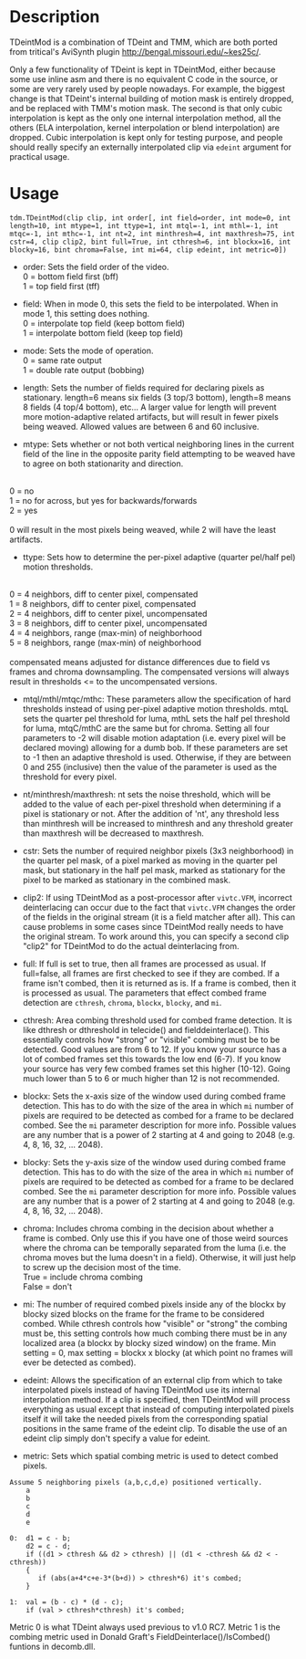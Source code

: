 Description
===========

TDeintMod is a combination of TDeint and TMM, which are both ported from tritical's AviSynth plugin http://bengal.missouri.edu/~kes25c/.

Only a few functionality of TDeint is kept in TDeintMod, either because some use inline asm and there is no equivalent C code in the source, or some are very rarely used by people nowadays. For example, the biggest change is that TDeint's internal building of motion mask is entirely dropped, and be replaced with TMM's motion mask. The second is that only cubic interpolation is kept as the only one internal interpolation method, all the others (ELA interpolation, kernel interpolation or blend interpolation) are dropped. Cubic interpolation is kept only for testing purpose, and people should really specify an externally interpolated clip via `edeint` argument for practical usage.


Usage
=====

    tdm.TDeintMod(clip clip, int order[, int field=order, int mode=0, int length=10, int mtype=1, int ttype=1, int mtql=-1, int mthl=-1, int mtqc=-1, int mthc=-1, int nt=2, int minthresh=4, int maxthresh=75, int cstr=4, clip clip2, bint full=True, int cthresh=6, int blockx=16, int blocky=16, bint chroma=False, int mi=64, clip edeint, int metric=0])

- order: Sets the field order of the video.<br />
0 = bottom field first (bff)<br />
1 = top field first (tff)

- field: When in mode 0, this sets the field to be interpolated. When in mode 1, this setting does nothing.<br />
0 = interpolate top field (keep bottom field)<br />
1 = interpolate bottom field (keep top field)

- mode: Sets the mode of operation.<br />
0 = same rate output<br />
1 = double rate output (bobbing)

- length: Sets the number of fields required for declaring pixels as stationary. length=6 means six fields (3 top/3 bottom), length=8 means 8 fields (4 top/4 bottom), etc... A larger value for length will prevent more motion-adaptive related artifacts, but will result in fewer pixels being weaved. Allowed values are between 6 and 60 inclusive.

- mtype: Sets whether or not both vertical neighboring lines in the current field of the line in the opposite parity field attempting to be weaved have to agree on both stationarity and direction.<br />
<br />
0 = no<br />
1 = no for across, but yes for backwards/forwards<br />
2 = yes<br />
<br />
0 will result in the most pixels being weaved, while 2 will have the least artifacts.

- ttype: Sets how to determine the per-pixel adaptive (quarter pel/half pel) motion thresholds.<br />
<br />
0 = 4 neighbors, diff to center pixel, compensated<br />
1 = 8 neighbors, diff to center pixel, compensated<br />
2 = 4 neighbors, diff to center pixel, uncompensated<br />
3 = 8 neighbors, diff to center pixel, uncompensated<br />
4 = 4 neighbors, range (max-min) of neighborhood<br />
5 = 8 neighbors, range (max-min) of neighborhood<br />
<br />
compensated means adjusted for distance differences due to field vs frames and chroma downsampling. The compensated versions will always result in thresholds <= to the uncompensated versions.

- mtql/mthl/mtqc/mthc: These parameters allow the specification of hard thresholds instead of using per-pixel adaptive motion thresholds. mtqL sets the quarter pel threshold for luma, mthL sets the half pel threshold for luma, mtqC/mthC are the same but for chroma. Setting all four parameters to -2 will disable motion adaptation (i.e. every pixel will be declared moving) allowing for a dumb bob. If these parameters are set to -1 then an adaptive threshold is used. Otherwise, if they are between 0 and 255 (inclusive) then the value of the parameter is used as the threshold for every pixel.

- nt/minthresh/maxthresh: nt sets the noise threshold, which will be added to the value of each per-pixel threshold when determining if a pixel is stationary or not. After the addition of 'nt', any threshold less than minthresh will be increased to minthresh and any threshold greater than maxthresh will be decreased to maxthresh.

- cstr: Sets the number of required neighbor pixels (3x3 neighborhood) in the quarter pel mask, of a pixel marked as moving in the quarter pel mask, but stationary in the half pel mask, marked as stationary for the pixel to be marked as stationary in the combined mask.

- clip2: If using TDeintMod as a post-processor after `vivtc.VFM`, incorrect deinterlacing can occur due to the fact that `vivtc.VFM` changes the order of the fields in the original stream (it is a field matcher after all). This can cause problems in some cases since TDeintMod really needs to have the original stream. To work around this, you can specify a second clip "clip2" for TDeintMod to do the actual deinterlacing from.

- full: If full is set to true, then all frames are processed as usual. If full=false, all frames are first checked to see if they are combed. If a frame isn't combed, then it is returned as is. If a frame is combed, then it is processed as usual. The parameters that effect combed frame detection are `cthresh`, `chroma`, `blockx`, `blocky`, and `mi`.

- cthresh: Area combing threshold used for combed frame detection. It is like dthresh or dthreshold in telecide() and fielddeinterlace(). This essentially controls how "strong" or "visible" combing must be to be detected. Good values are from 6 to 12. If you know your source has a lot of combed frames set this towards the low end (6-7). If you know your source has very few combed frames set this higher (10-12). Going much lower than 5 to 6 or much higher than 12 is not recommended.

- blockx: Sets the x-axis size of the window used during combed frame detection. This has to do with the size of the area in which `mi` number of pixels are required to be detected as combed for a frame to be declared combed. See the `mi` parameter description for more info. Possible values are any number that is a power of 2 starting at 4 and going to 2048 (e.g. 4, 8, 16, 32, ... 2048).

- blocky: Sets the y-axis size of the window used during combed frame detection. This has to do with the size of the area in which `mi` number of pixels are required to be detected as combed for a frame to be declared combed. See the `mi` parameter description for more info. Possible values are any number that is a power of 2 starting at 4 and going to 2048 (e.g. 4, 8, 16, 32, ... 2048).

- chroma: Includes chroma combing in the decision about whether a frame is combed. Only use this if you have one of those weird sources where the chroma can be temporally separated from the luma (i.e. the chroma moves but the luma doesn't in a field). Otherwise, it will just help to screw up the decision most of the time.<br />
True = include chroma combing<br />
False = don't

- mi: The number of required combed pixels inside any of the blockx by blocky sized blocks on the frame for the frame to be considered combed. While cthresh controls how "visible" or "strong" the combing must be, this setting controls how much combing there must be in any localized area (a blockx by blocky sized window) on the frame. Min setting = 0, max setting = blockx x blocky (at which point no frames will ever be detected as combed).

- edeint: Allows the specification of an external clip from which to take interpolated pixels instead of having TDeintMod use its internal interpolation method. If a clip is specified, then TDeintMod will process everything as usual except that instead of computing interpolated pixels itself it will take the needed pixels from the corresponding spatial positions in the same frame of the edeint clip. To disable the use of an edeint clip simply don't specify a value for edeint.

- metric: Sets which spatial combing metric is used to detect combed pixels.
```
Assume 5 neighboring pixels (a,b,c,d,e) positioned vertically.
    a
    b
    c
    d
    e

0:  d1 = c - b;
    d2 = c - d;
    if ((d1 > cthresh && d2 > cthresh) || (d1 < -cthresh && d2 < -cthresh))
    {
       if (abs(a+4*c+e-3*(b+d)) > cthresh*6) it's combed;
    }

1:  val = (b - c) * (d - c);
    if (val > cthresh*cthresh) it's combed;
```
Metric 0 is what TDeint always used previous to v1.0 RC7. Metric 1 is the combing metric used in Donald Graft's FieldDeinterlace()/IsCombed() funtions in decomb.dll.
